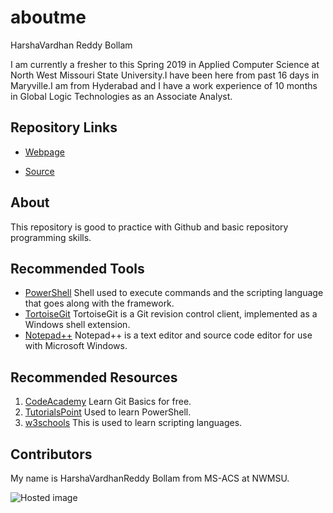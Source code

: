 # aboutme
HarshaVardhan Reddy Bollam

I am currently a fresher to this Spring 2019 in Applied Computer Science at North West Missouri State University.I have been here from past 16 days in Maryville.I am from Hyderabad and I have a work experience of 10 months in Global Logic Technologies as an Associate Analyst.


## Repository Links
- [Webpage](https://bollamharshavardhanreddy.github.io/harshabollam/)

- [Source](https://github.com/bollamharshavardhanreddy/harshabollam/blob/master/README.md)

## About
 This repository is good to practice with Github and basic repository programming skills.

 ## Recommended Tools

- [PowerShell](https://github.com/PowerShell/PowerShell)  Shell used to execute commands and the scripting language that goes along with the framework.
- [TortoiseGit](https://en.wikipedia.org/wiki/TortoiseGit) TortoiseGit is a Git revision control client, implemented as a Windows shell extension.
- [Notepad++](https://en.wikipedia.org/wiki/Notepad%2B%2B) Notepad++ is a text editor and source code editor for use with Microsoft Windows.

## Recommended Resources

 1. [CodeAcademy](https://www.codecademy.com/learn/learn-git) Learn Git Basics for free.
 2. [TutorialsPoint](https://www.tutorialspoint.com/powershell/index.htm) Used to learn PowerShell.
 3. [w3schools](https://www.w3schools.com/js/default.asp) This is used to learn scripting languages.

 ## Contributors
 
 My name is HarshaVardhanReddy Bollam from MS-ACS at NWMSU.
 
 ![Hosted image](https://pbs.twimg.com/profile_images/602733971844116480/OCw8lROD_400x400.jpg)


